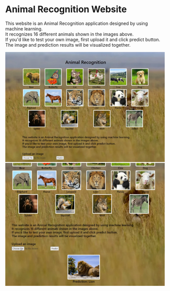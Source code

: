 # Animal Recognition Website

This website is an Animal Recognition application designed by using machine learning. <br>
It recognizes 16 different animals shown in the images above. <br>
If you'd like to test your own image, first upload it and click predict button. <br>
The image and prediction results will be visualized together.

![](/images/image1.png)   ![](/images/image2.png)

